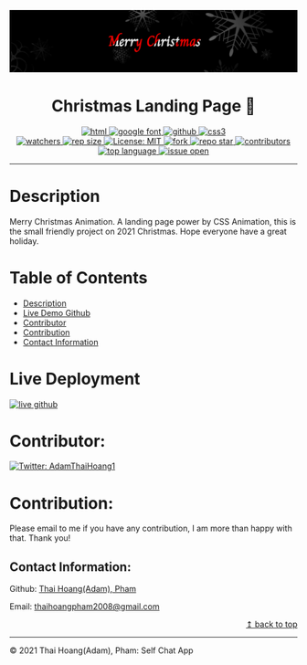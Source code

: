 ![Christmas Landing Page](./public/img/merry-christmas.png)
<h1 align="center"> Christmas Landing Page 👋</h1>
<p align="center">
  <a href="#">
  <img alt="html" src="https://img.shields.io/badge/HTML5-E34F26?style=for-the-badge&logo=html5&logoColor=white" target="_blank" />
  <a href="#">
  <img alt="google font" src="https://img.shields.io/badge/Google%20Font-34A853?style=for-the-badge&logo=google-sheets&logoColor=white" target="_blank" />
  <a href="#">
  <img alt="github" src="https://img.shields.io/badge/GitHub-100000?style=for-the-badge&logo=github&logoColor=white"
  <a href="#">
  <img alt="css3" src="https://img.shields.io/badge/CSS3-1572B6?style=for-the-badge&logo=css3&logoColor=white" target="_blank" />
  <br>
  <a href="#">
  <img alt="watchers" src="https://img.shields.io/github/watchers/ThiHoangPham/christmas-landing-page?color=%2346b946&style=flat-square" target="_blank" />
  <a href="#">
  <img alt="rep size" src="https://img.shields.io/github/repo-size/ThiHoangPham/christmas-landing-page?style=flat-square" target="_blank" />
  <a href="https://github.com/ThiHoangPham/christmas-landing-page/blob/main/LICENSE">
  <img alt="License: MIT" src="https://img.shields.io/badge/license-MIT-yellow.svg?style=flat-square" target="_blank" />
  </a>
  <a href="#">
  <img alt="fork" src="https://img.shields.io/github/forks/ThiHoangPham/christmas-landing-page.svg?style=flat-square" target="_blank" />
  <a href="#">
  <img alt="repo star" src="https://img.shields.io/github/stars/ThiHoangPham/christmas-landing-page?color=%23ff00bf&style=flat-square" target="_blank" />
  </a>
  <a href="#">
  <img alt="contributors" src="https://img.shields.io/github/contributors/ThiHoangPham/christmas-landing-page?style=flat-square" target="_blank" />
  </a>
  <a href="#">
  <img alt="top language" src="https://img.shields.io/github/languages/top/ThiHoangPham/christmas-landing-page?color=%23ff4000&style=flat-square" target="_blank" />
  </a>
  <a href="#">
  <img alt="issue open" src="https://img.shields.io/github/issues-raw/ThiHoangPham/christmas-landing-page?style=flat-square" target="_blank" />
  </a>
</p>
<hr>

# Description
Merry Christmas Animation. A landing page power by CSS Animation, this is the small friendly project on 2021 Christmas. Hope everyone have a great holiday.

# Table of Contents
- [Description](#description)
- [Live Demo Github](#live-deployment)
- [Contributor](#contributor)
- [Contribution](#contribution)
- [Contact Information](#contact-information)

# Live Deployment 
<a href="https://thihoangpham.github.io/christmas-landing-page/">
  <img alt="live github" src="https://img.shields.io/badge/Demo-GitHub-100000?style=for-the-badge&logo=github&logoColor=white" target="_blank" />
  </a>

# Contributor:
<a href="https://github.com/ThiHoangPham">
  <img alt="Twitter: AdamThaiHoang1" src="https://contrib.rocks/image?repo=ThiHoangPham/christmas-landing-page" target="_blank" />
  </a>

# Contribution:
Please email to me if you have any contribution, I am more than happy with that. Thank you!

## Contact Information:

Github: [Thai Hoang(Adam), Pham](https://github.com/ThiHoangPham)

Email: thaihoangpham2008@gmail.com
<p align ="right"><a href="#">↥ back to top</a></p>

- - -

© 2021 Thai Hoang(Adam), Pham: Self Chat App